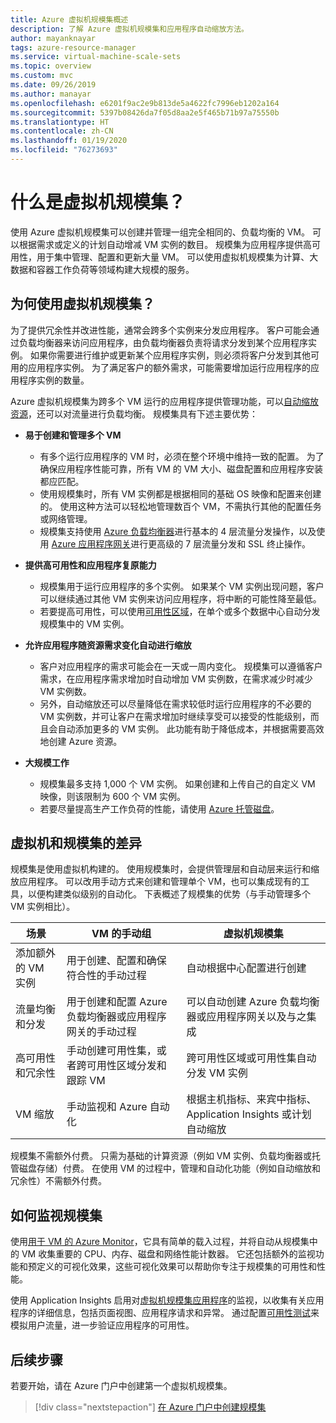```yaml
---
title: Azure 虚拟机规模集概述
description: 了解 Azure 虚拟机规模集和应用程序自动缩放方法。
author: mayanknayar
tags: azure-resource-manager
ms.service: virtual-machine-scale-sets
ms.topic: overview
ms.custom: mvc
ms.date: 09/26/2019
ms.author: manayar
ms.openlocfilehash: e6201f9ac2e9b813de5a4622fc7996eb1202a164
ms.sourcegitcommit: 5397b08426da7f05d8aa2e5f465b71b97a75550b
ms.translationtype: HT
ms.contentlocale: zh-CN
ms.lasthandoff: 01/19/2020
ms.locfileid: "76273693"
---
```

# <a name="what-are-virtual-machine-scale-sets"></a>什么是虚拟机规模集？
使用 Azure 虚拟机规模集可以创建并管理一组完全相同的、负载均衡的 VM。 可以根据需求或定义的计划自动增减 VM 实例的数目。 规模集为应用程序提供高可用性，用于集中管理、配置和更新大量 VM。 可以使用虚拟机规模集为计算、大数据和容器工作负荷等领域构建大规模的服务。


## <a name="why-use-virtual-machine-scale-sets"></a>为何使用虚拟机规模集？
为了提供冗余性并改进性能，通常会跨多个实例来分发应用程序。 客户可能会通过负载均衡器来访问应用程序，由负载均衡器负责将请求分发到某个应用程序实例。 如果你需要进行维护或更新某个应用程序实例，则必须将客户分发到其他可用的应用程序实例。 为了满足客户的额外需求，可能需要增加运行应用程序的应用程序实例的数量。

Azure 虚拟机规模集为跨多个 VM 运行的应用程序提供管理功能，可以[自动缩放资源](virtual-machine-scale-sets-autoscale-overview.md)，还可以对流量进行负载均衡。 规模集具有下述主要优势：

- **易于创建和管理多个 VM**
    - 有多个运行应用程序的 VM 时，必须在整个环境中维持一致的配置。 为了确保应用程序性能可靠，所有 VM 的 VM 大小、磁盘配置和应用程序安装都应匹配。
    - 使用规模集时，所有 VM 实例都是根据相同的基础 OS 映像和配置来创建的。 使用这种方法可以轻松地管理数百个 VM，不需执行其他的配置任务或网络管理。
    - 规模集支持使用 [Azure 负载均衡器](../load-balancer/load-balancer-overview.md)进行基本的 4 层流量分发操作，以及使用 [Azure 应用程序网关](../application-gateway/application-gateway-introduction.md)进行更高级的 7 层流量分发和 SSL 终止操作。

- **提供高可用性和应用程序复原能力**
    - 规模集用于运行应用程序的多个实例。 如果某个 VM 实例出现问题，客户可以继续通过其他 VM 实例来访问应用程序，将中断的可能性降至最低。
    - 若要提高可用性，可以使用[可用性区域](../availability-zones/az-overview.md)，在单个或多个数据中心自动分发规模集中的 VM 实例。

- **允许应用程序随资源需求变化自动进行缩放**
    - 客户对应用程序的需求可能会在一天或一周内变化。 规模集可以遵循客户需求，在应用程序需求增加时自动增加 VM 实例数，在需求减少时减少 VM 实例数。
    - 另外，自动缩放还可以尽量降低在需求较低时运行应用程序的不必要的 VM 实例数，并可让客户在需求增加时继续享受可以接受的性能级别，而且会自动添加更多的 VM 实例。 此功能有助于降低成本，并根据需要高效地创建 Azure 资源。

- **大规模工作**
    - 规模集最多支持 1,000 个 VM 实例。 如果创建和上传自己的自定义 VM 映像，则该限制为 600 个 VM 实例。
    - 若要尽量提高生产工作负荷的性能，请使用 [Azure 托管磁盘](../virtual-machines/windows/managed-disks-overview.md)。


## <a name="differences-between-virtual-machines-and-scale-sets"></a>虚拟机和规模集的差异
规模集是使用虚拟机构建的。 使用规模集时，会提供管理层和自动层来运行和缩放应用程序。 可以改用手动方式来创建和管理单个 VM，也可以集成现有的工具，以便构建类似级别的自动化。 下表概述了规模集的优势（与手动管理多个 VM 实例相比）。

| 场景                           | VM 的手动组                                                                    | 虚拟机规模集 |
|------------------------------------|----------------------------------------------------------------------------------------|---------------------------|
| 添加额外的 VM 实例        | 用于创建、配置和确保符合性的手动过程                             | 自动根据中心配置进行创建 |
| 流量均衡和分发 | 用于创建和配置 Azure 负载均衡器或应用程序网关的手动过程      | 可以自动创建 Azure 负载均衡器或应用程序网关以及与之集成 |
| 高可用性和冗余性   | 手动创建可用性集，或者跨可用性区域分发和跟踪 VM | 跨可用性区域或可用性集自动分发 VM 实例 |
| VM 缩放                     | 手动监视和 Azure 自动化                                                 | 根据主机指标、来宾中指标、Application Insights 或计划自动缩放 |

规模集不需额外付费。 只需为基础的计算资源（例如 VM 实例、负载均衡器或托管磁盘存储）付费。 在使用 VM 的过程中，管理和自动化功能（例如自动缩放和冗余性）不需额外付费。

## <a name="how-to-monitor-your-scale-sets"></a>如何监视规模集

使用[用于 VM 的 Azure Monitor](../azure-monitor/insights/vminsights-overview.md)，它具有简单的载入过程，并将自动从规模集中的 VM 收集重要的 CPU、内存、磁盘和网络性能计数器。 它还包括额外的监视功能和预定义的可视化效果，这些可视化效果可以帮助你专注于规模集的可用性和性能。

使用 Application Insights 启用对[虚拟机规模集应用程序](../azure-monitor/app/azure-vm-vmss-apps.md)的监视，以收集有关应用程序的详细信息，包括页面视图、应用程序请求和异常。 通过配置[可用性测试](../azure-monitor/app/monitor-web-app-availability.md)来模拟用户流量，进一步验证应用程序的可用性。

## <a name="next-steps"></a>后续步骤
若要开始，请在 Azure 门户中创建第一个虚拟机规模集。

> [!div class="nextstepaction"]
> [在 Azure 门户中创建规模集](quick-create-portal.md)
